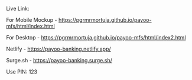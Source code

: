 Live Link:

For Mobile Mockup - https://pgrmrmortuja.github.io/payoo-mfs/html/index.html

For Desktop - https://pgrmrmortuja.github.io/payoo-mfs/html/index2.html

Netlify - https://payoo-banking.netlify.app/

Surge.sh - https://payoo-banking.surge.sh/

Use PIN: 123
